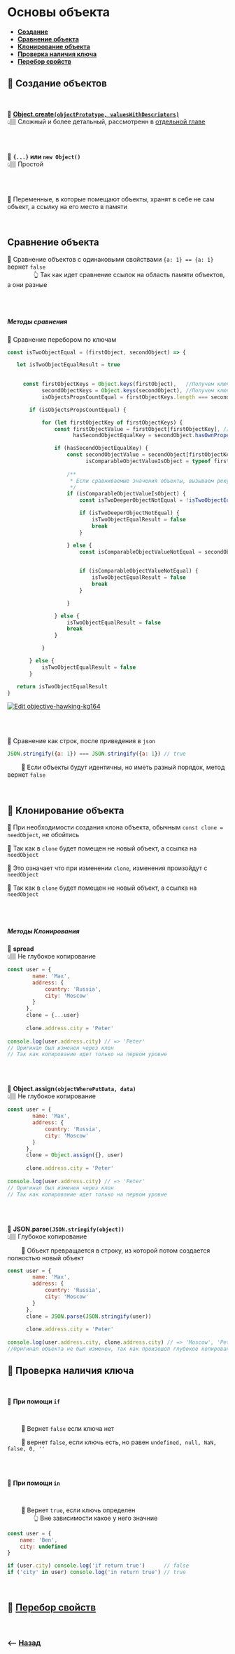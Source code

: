 # Основы объекта

* **<a href="#create">Создание</a>**
* **<a href="#compare">Сравнение объекта</a>**
* **<a href="#clone">Клонирование объекта</a>**
* **<a href="#key-exist">Проверка наличия ключа</a>**
* **<a href="../../../cycles/readme.md#for-in-of">Перебор свойств</a>**

## 🚩 <a name="create">Создание объектов</a>

<br>

💠 **<a href="./../create-with-descriptors">Object.create`(objectPrototype, valuesWithDescriptors)`</a>**   
👆🏽 Сложный и более детальный, рассмотренн в <a href="./../create-with-descriptors">отдельной главе</a>
 

<br>
<br>

💠 **`{...}` или `new Object()`**   
👆🏽 Простой

<br>
<br>

🛑 Переменные, в которые помещают объекты, хранят в себе не сам объект, а ссылку на его место в памяти        

<br>

## <a name="compare">Сравнение объекта</a> 

🛑 Сравнение объектов с одинаковыми свойствами `{a: 1} == {a: 1}` вернет `false`  
&emsp;&emsp;&emsp;&emsp; 👆 Так как идет сравнение ссылок на область памяти объектов, а они разные   

<br>
<br>

##### Методы сравнения
 
 
 
💠 Сравнение перебором по ключам
 ```javascript
const isTwoObjectEqual = (firstObject, secondObject) => {

    let isTwoObjectEqualResult = true
    

      const firstObjectKeys = Object.keys(firstObject),   //Получем ключи объектов
            secondObjectKeys = Object.keys(secondObject), //Получем ключи объектов
            isObjectsPropsCountEqual = firstObjectKeys.length === secondObjectKeys.length //Если кол-во ключей одинаковое, начинаем сравнивать

        if (isObjectsPropsCountEqual) {

            for (let firstObjectKey of firstObjectKeys) {
                const firstObjectValue = firstObject[firstObjectKey], //Берем значение первого
                      hasSecondObjectEqualKey = secondObject.hasOwnProperty(firstObjectKey) //Проверяем что у второго есть такой же ключь(не в прототипе) 

                if (hasSecondObjectEqualKey) {
                    const secondObjectValue = secondObject[firstObjectKey], //Берем значение второго
                          isComparableObjectValueIsObject = typeof firstObjectValue === "object" && typeof secondObjectValue === "object"
                    
                    /**
                     * Если сравниваемые значения объекты, вызываем рекурсию
                     */
                    if (isComparableObjectValueIsObject) {
                        const isTwoDeeperObjectNotEqual = !isTwoObjectEqual(firstObjectValue, secondObjectValue)

                        if (isTwoDeeperObjectNotEqual) {
                            isTwoObjectEqualResult = false
                            break
                        }

                    } else {
                        const isComparableObjectValueNotEqual = secondObjectValue !== firstObjectValue

                        
                        if (isComparableObjectValueNotEqual) {
                            isTwoObjectEqualResult = false
                            break
                        }

                    }

                } else {
                    isTwoObjectEqualResult = false
                    break
                }

            }

        } else {
            isTwoObjectEqualResult = false
        }

    return isTwoObjectEqualResult
}
```
[![Edit objective-hawking-kg164](https://codesandbox.io/static/img/play-codesandbox.svg)](https://codesandbox.io/s/objective-hawking-kg164?fontsize=14&hidenavigation=1&theme=dark)

<br><br>

💠 Сравнение как строк, после приведения в `json`
```javascript
JSON.stringify({a: 1}) === JSON.stringify({a: 1}) // true
```
&emsp;&emsp; 🔸 Если объекты будут идентичны, но иметь разный порядок, метод вернет `false`      

<br>

## 🚩 <a name="clone">Клонирование объекта</a>
🎯 При необходимости создания клона объекта, обычным `const clone = needObject`, не обойтись

🎯 Так как в `clone` будет помещен не новый объект, а ссылка на `needObject`

🎯 Это означает что при изменении `clone`, изменения произойдут с `needObject`   

🎯 Так как в `clone` будет помещен не новый объект, а ссылка на `needObject`
  
<br>
<br>

##### Методы Клонирования


💠 **spread**  
👆🏽 Не глубокое копирование   
```javascript
const user = {
        name: 'Max',
        address: {
            country: 'Russia',
            city: 'Moscow'
        }
      },
      clone = {...user}
      
      clone.address.city = 'Peter'
      
console.log(user.address.city) // => 'Peter'
// Оригинал был изменен через клон
// Так как копирование идет только на первом уровне      
```

<br><br>

💠 **Object.assign`(objectWherePutData, data)`**  
👆🏽 Не глубокое копирование
```javascript
const user = {
        name: 'Max',
        address: {
            country: 'Russia',
            city: 'Moscow'
        }
      },
      clone = Object.assign({}, user)
      
      clone.address.city = 'Peter'
      
console.log(user.address.city) // => 'Peter'
// Оригинал был изменен через клон
// Так как копирование идет только на первом уровне      
```

<br><br>

💠 **JSON.parse`(JSON.stringify(object))`**  
👆🏽 Глубокое копирование
  
&emsp;&emsp; 🔹 Объект превращается в строку, из которой потом создается полностью новый объект        
  
```javascript
const user = {
        name: 'Max',
        address: {
            country: 'Russia',
            city: 'Moscow'
        }
      },
      clone = JSON.parse(JSON.stringify(user))
      
      clone.address.city = 'Peter'
      
console.log(user.address.city, clone.address.city) // => 'Moscow', 'Peter'
//Оригинал объекта не был изменен, так как произошол глубокое копирование  
```

## 🚩 <a name="key-exist">Проверка наличия ключа</a>

<br>

💠 **При помощи `if`**   

<br>

&emsp;&emsp; 🔹 Вернет `false` если ключа нет  

&emsp;&emsp; 🔹 вернет `false`, если ключь есть, но равен `undefined, null, NaN, false, 0, ''` 

<br>
<br>

💠 **При помощи `in`**   

<br>

&emsp;&emsp; 🔹 Вернет `true`, если ключь определен  
&emsp;&emsp;&emsp;&emsp; 👆 Вне зависимости какое у него значние   

```javascript
const user = {
    name: 'Ben',
    city: undefined
}

if (user.city) console.log('if return true')      // false
if ('city' in user) console.log('in return true') // true
```

<br>
    
## 🚩 <a href="../../../cycles/readme.md#for-in-of">Перебор свойств</a>

<br>

### ⟵ **<a href="../../readme.md">Назад</a>**